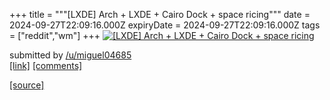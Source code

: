 +++
title = """[LXDE] Arch + LXDE + Cairo Dock + space ricing"""
date = 2024-09-27T22:09:16.000Z
expiryDate = 2024-09-27T22:09:16.000Z
tags = ["reddit","wm"]
+++
[![[LXDE] Arch + LXDE + Cairo Dock + space ricing](https://b.thumbs.redditmedia.com/3iJ4uggr8dwUY73wEbyYX5XstZf091R2XmmKUA57W3I.jpg "[LXDE] Arch + LXDE + Cairo Dock + space ricing")](https://www.reddit.com/r/unixporn/comments/1fqzi2z/lxde_arch_lxde_cairo_dock_space_ricing/)

submitted by [/u/miguel04685](https://www.reddit.com/user/miguel04685)  
[\[link\]](https://www.reddit.com/gallery/1fqzi2z) [\[comments\]](https://www.reddit.com/r/unixporn/comments/1fqzi2z/lxde_arch_lxde_cairo_dock_space_ricing/)

[[source]](https://www.reddit.com/r/unixporn/comments/1fqzi2z/lxde_arch_lxde_cairo_dock_space_ricing/)
